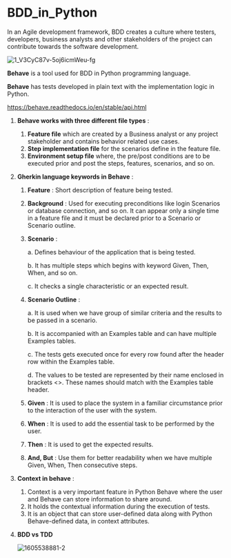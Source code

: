 # BDD_in_Python
In an Agile development framework, BDD creates a culture where testers, developers, business analysts and other
stakeholders of the project can contribute towards the software development.

![1_V3CyC87v-5oj6icmWeu-fg](https://user-images.githubusercontent.com/70992215/162369988-1cc95351-2222-43ae-b3c2-bfcaa8e2dd2e.jpg)

**Behave** is a tool used for BDD in Python programming language.

**Behave** has tests developed in plain text with the implementation logic in Python.

https://behave.readthedocs.io/en/stable/api.html

1. **Behave works with three different file types** :
 
    1. **Feature file** which are created by a Business analyst or any project stakeholder
       and contains behavior related use cases.
    2. **Step implementation file** for the scenarios define in the feature file.
    3. **Environment setup file** where, the pre/post conditions are to be executed
       prior and post the steps, features, scenarios, and so on.

2.  **Gherkin language keywords in Behave** :

    1. **Feature** : Short description of feature being tested.
    2. **Background** : Used for executing preconditions like login Scenarios or
        database connection, and so on. It can appear only a single time in
        a feature file and it must be declared prior to a Scenario or Scenario
        outline.
    3. **Scenario** :
    
         a. Defines behaviour of the application that is being tested.
         
         b. It has multiple steps which begins with keyword Given, Then,
            When, and so on.
            
         c. It checks a single characteristic or an expected result.
    4. **Scenario Outline** :
    
         a. It is used when we have group of similar criteria and the results
            to be passed in a scenario.
            
         b. It is accompanied with an Examples table and can have multiple
            Examples tables.
            
         c. The tests gets executed once for every row found after the header
            row within the Examples table.
            
         d. The values to be tested are represented by their name enclosed in
            brackets <>. These names should match with the Examples table header.
            
    5. **Given** : It is used to place the system in a familiar circumstance prior to
       the interaction of the user with the system.
       
    6. **When** : It is used to add the essential task to be performed by the user.
    
    8. **Then** : It is used to get the expected results.
    
    10. **And, But** : Use them for better readability when we have multiple Given,
       When, Then consecutive steps.

3.  **Context in behave** :
    1.  Context is a very important feature in Python Behave where the user and Behave
    can store information to share around.
    2.  It holds the contextual information during the execution of tests.
    3.  It is an object that can store user-defined data along with Python Behave-defined data, in context attributes.

4.  **BDD vs TDD**

    ![1605538881-2](https://user-images.githubusercontent.com/70992215/162370306-1bf8358b-b35c-4fa5-9b96-3865c1b868a9.png)


